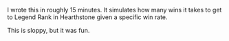 I wrote this in roughly 15 minutes. It simulates how many wins it takes to get to Legend Rank in Hearthstone given a specific win rate.

This is sloppy, but it was fun.
